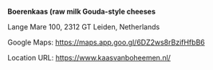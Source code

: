 
**Boerenkaas (raw milk Gouda-style cheeses**

Lange Mare 100, 2312 GT Leiden, Netherlands

Google Maps:
https://maps.app.goo.gl/6DZ2ws8rBzifHfbB6

Location URL: https://www.kaasvanboheemen.nl/